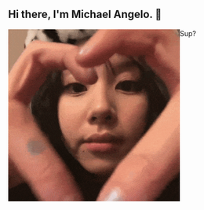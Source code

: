 ## Hi there, I'm Michael Angelo. 👋

<img align="left" width="350" src="https://github.com/shshshangelo/shshshangelo/blob/main/chaeyoung-chaeyoung-twice.gif"><t><t>Sup?


<!--
**shshshangelo/shshshangelo** is a ✨ _special_ ✨ repository because its `README.md` (this file) appears on your GitHub profile.

Here are some ideas to get you started:

- 🔭 I’m currently working on ...
- 🌱 I’m currently learning ...
- 👯 I’m looking to collaborate on ...
- 🤔 I’m looking for help with ...
- 💬 Ask me about ...
- 📫 How to reach me: ...
- 😄 Pronouns: ...
- ⚡ Fun fact: ...
-->
